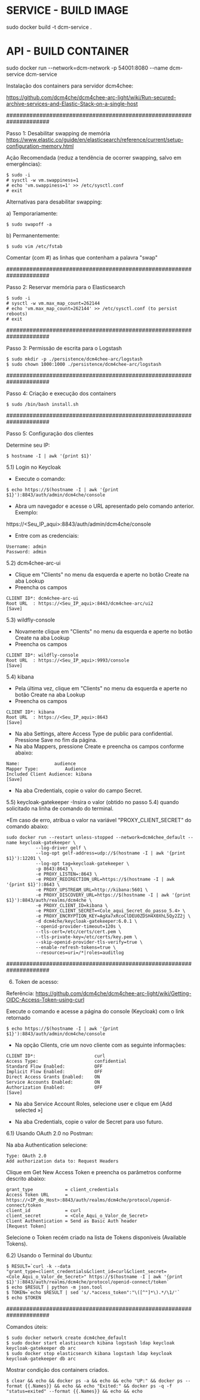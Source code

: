# SERVICE - BUILD IMAGE
sudo docker build -t dcm-service .

# API - BUILD CONTAINER
sudo docker run --network=dcm-network -p 54001:8080 --name dcm-service dcm-service


Instalação dos containers para servidor dcm4chee:

https://github.com/dcm4che/dcm4chee-arc-light/wiki/Run-secured-archive-services-and-Elastic-Stack-on-a-single-host

#####################################################################

Passo 1: Desabilitar swapping de memória
https://www.elastic.co/guide/en/elasticsearch/reference/current/setup-configuration-memory.html

Ação Recomendada (reduz a tendência de ocorrer swapping, salvo em emergências):
```
$ sudo -i
# sysctl -w vm.swappiness=1
# echo 'vm.swappiness=1' >> /etc/sysctl.conf
# exit
```

Alternativas para desabilitar swapping:

a) Temporariamente:
```
$ sudo swapoff -a
```
b) Permanentemente:
```
$ sudo vim /etc/fstab
```
Comentar (com #) as linhas que contenham a palavra "swap"

#####################################################################

Passo 2: Reservar memória para o Elasticsearch
```
$ sudo -i
# sysctl -w vm.max_map_count=262144
# echo 'vm.max_map_count=262144' >> /etc/sysctl.conf (to persist reboots)
# exit
```
#####################################################################

Passo 3: Permissão de escrita para o Logstash
```
$ sudo mkdir -p ./persistence/dcm4chee-arc/logstash
$ sudo chown 1000:1000 ./persistence/dcm4chee-arc/logstash
```
#####################################################################

Passo 4: Criação e execução dos containers
```
$ sudo /bin/bash install.sh
```
#####################################################################

Passo 5: Configuração dos clientes

Determine seu IP:
```
$ hostname -I | awk '{print $1}'
```

5.1) Login no Keycloak
- Execute o comando:
```
$ echo https://$(hostname -I | awk '{print $1}'):8843/auth/admin/dcm4che/console
```
- Abra um navegador e acesse o URL apresentado pelo comando anterior. Exemplo: 

https://<Seu_IP_aqui>:8843/auth/admin/dcm4che/console

- Entre com as credenciais:
```
Username: admin
Password: admin
```

5.2) dcm4chee-arc-ui
- Clique em "Clients" no menu da esquerda e aperte no botão Create na aba Lookup
- Preencha os campos
```
CLIENT ID*: dcm4chee-arc-ui
Root URL  : https://<Seu_IP_aqui>:8443/dcm4chee-arc/ui2
[Save]
```

5.3) wildfly-console
- Novamente clique em "Clients" no menu da esquerda e aperte no botão Create na aba Lookup
- Preencha os campos
```
CLIENT ID*: wildfly-console
Root URL  : https://<Seu_IP_aqui>:9993/console
[Save]
```

5.4) kibana
- Pela última vez, clique em "Clients" no menu da esquerda e aperte no botão Create na aba Lookup
- Preencha os campos
```
CLIENT ID*: kibana
Root URL  : https://<Seu_IP_aqui>:8643
[Save]
```
- Na aba Settings, altere Access Type de public para confidential. Pressione Save no fim da página.
- Na aba Mappers, pressione Create e preencha os campos conforme abaixo:
```
Name:			  audience
Mapper Type:		  Audience
Included Client Audience: kibana
[Save]
```
- Na aba Credentials, copie o valor do campo Secret.

5.5) keycloak-gatekeeper
-Insira o valor (obtido no passo 5.4) quando solicitado na linha de comando do terminal.

*Em caso de erro, atribua o valor na variável "PROXY_CLIENT_SECRET" do comando abaixo:
```
sudo docker run --restart unless-stopped --network=dcm4chee_default --name keycloak-gatekeeper \
           --log-driver gelf \
           --log-opt gelf-address=udp://$(hostname -I | awk '{print $1}'):12201 \
           --log-opt tag=keycloak-gatekeeper \
           -p 8643:8643 \
           -e PROXY_LISTEN=:8643 \
           -e PROXY_REDIRECTION_URL=https://$(hostname -I | awk '{print $1}'):8643 \
           -e PROXY_UPSTREAM_URL=http://kibana:5601 \
           -e PROXY_DISCOVERY_URL=https://$(hostname -I | awk '{print $1}'):8843/auth/realms/dcm4che \
           -e PROXY_CLIENT_ID=kibana \
           -e PROXY_CLIENT_SECRET=<Cole_aqui_Secret_do_passo_5.4> \
           -e PROXY_ENCRYPTION_KEY=AgXa7xRcoClDEU0ZDSH4X0XhL5Qy2Z2j \
           -d dcm4che/keycloak-gatekeeper:6.0.1 \
           --openid-provider-timeout=120s \
           --tls-cert=/etc/certs/cert.pem \
           --tls-private-key=/etc/certs/key.pem \
           --skip-openid-provider-tls-verify=true \
           --enable-refresh-tokens=true \
           --resources=uri=/*|roles=auditlog
```           
#####################################################################

6) Token de acesso:

Referência: https://github.com/dcm4che/dcm4chee-arc-light/wiki/Getting-OIDC-Access-Token-using-curl

Execute o comando e acesse a página do console (Keycloak) com o link retornado
```
$ echo https://$(hostname -I | awk '{print $1}'):8843/auth/admin/dcm4che/console
```
- Na opção Clients, crie um novo cliente com as seguinte informações:
```
CLIENT ID*:                      curl
Access Type:                     confidential
Standard Flow Enabled:           OFF
Implicit Flow Enabled:           OFF
Direct Access Grants Enabled:    ON
Service Accounts Enabled:        ON
Authorization Enabled:           OFF
[Save]
```
- Na aba Service Account Roles, selecione user e clique em [Add selected »]

- Na aba Credentials, copie o valor de Secret para uso futuro.

6.1) Usando OAuth 2.0 no Postman:

Na aba Authentication selecione:
```
Type: OAuth 2.0 
Add authorization data to: Request Headers
```
Clique em Get New Access Token e preencha os parâmetros conforme descrito abaixo:
```
grant_type            = client_credentials
Access Token URL      = https://<IP_do_Host>:8843/auth/realms/dcm4che/protocol/openid-connect/token
client_id             = curl
client_secret         = <Cole_Aqui_o_Valor_de_Secret>
Client Authentication = Send as Basic Auth header
[Request Token]
```
Selecione o Token recém criado na lista de Tokens disponíveis (Available Tokens).

6.2) Usando o Terminal do Ubuntu:
```
$ RESULT=`curl -k --data "grant_type=client_credentials&client_id=curl&client_secret=<Cole_Aqui_o_Valor_de_Secret>" https://$(hostname -I | awk '{print $1}'):8843/auth/realms/dcm4che/protocol/openid-connect/token`
$ echo $RESULT | python -m json.tool
$ TOKEN=`echo $RESULT | sed 's/.*access_token":"\([^"]*\).*/\1/'`
$ echo $TOKEN
```
#####################################################################

Comandos úteis:
```
$ sudo docker network create dcm4chee_default
$ sudo docker start elasticsearch kibana logstash ldap keycloak keycloak-gatekeeper db arc
$ sudo docker stop elasticsearch kibana logstash ldap keycloak keycloak-gatekeeper db arc
```
Mostrar condição dos containers criados.
```
$ clear && echo && docker ps -a && echo && echo "UP:" && docker ps --format {{.Names}} && echo && echo "Exited:" && docker ps -q -f "status=exited" --format {{.Names}} && echo && echo
```
